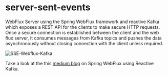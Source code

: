 # server-sent-events
WebFlux Server using the Spring WebFlux framework and reactive Kafka which exposes a REST API for the clients to make secure HTTP requests. Once a secure connection is established between the client and the web flux server, it consumes messages from Kafka topics and pushes the data asynchronously without closing connection with the client unless required.

![SSE-Webflux-Kafka](https://github.com/ksalokya/server-sent-events/assets/72447529/0bddcaea-8ef9-4b70-bfe4-2324741fcdd5)

Take a look at the this [medium blog](https://medium.com/egen/server-sent-events-using-spring-webflux-and-reactive-kafka-1a7ddbca4f5d) on Spring WebFlux using Reactive Kafka.
